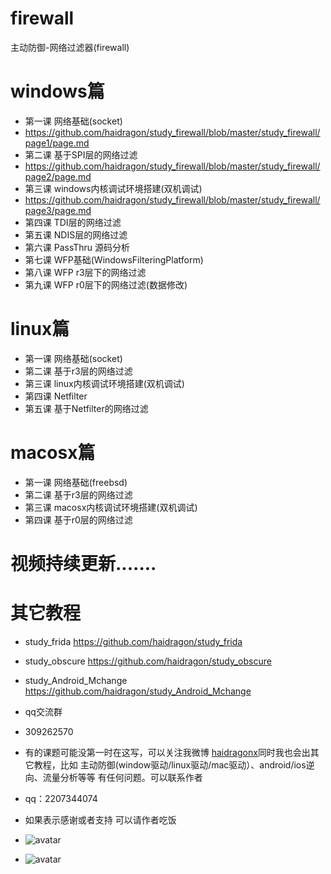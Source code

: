 # firewall
主动防御-网络过滤器(firewall)
# windows篇
* 第一课 网络基础(socket)
* https://github.com/haidragon/study_firewall/blob/master/study_firewall/page1/page.md
* 第二课 基于SPI层的网络过滤
* https://github.com/haidragon/study_firewall/blob/master/study_firewall/page2/page.md
* 第三课 windows内核调试环境搭建(双机调试)
* https://github.com/haidragon/study_firewall/blob/master/study_firewall/page3/page.md
* 第四课 TDI层的网络过滤
* 第五课 NDIS层的网络过滤
* 第六课 PassThru 源码分析
* 第七课 WFP基础(WindowsFilteringPlatform)
* 第八课 WFP r3层下的网络过滤
* 第九课 WFP r0层下的网络过滤(数据修改)
# linux篇
* 第一课 网络基础(socket)
* 第二课 基于r3层的网络过滤
* 第三课 linux内核调试环境搭建(双机调试)
* 第四课 Netfilter
* 第五课 基于Netfilter的网络过滤
# macosx篇
* 第一课 网络基础(freebsd)
* 第二课 基于r3层的网络过滤
* 第三课 macosx内核调试环境搭建(双机调试)
* 第四课 基于r0层的网络过滤

# 视频持续更新.......  
# 其它教程
* study_frida https://github.com/haidragon/study_frida
* study_obscure https://github.com/haidragon/study_obscure
* study_Android_Mchange https://github.com/haidragon/study_Android_Mchange
* qq交流群 
* 309262570
* 有的课题可能没第一时在这写，可以关注我微博 [haidragonx](https://weibo.com/haidragon)同时我也会出其它教程，比如 主动防御(window驱动/linux驱动/mac驱动）、android/ios逆向、流量分析等等 有任何问题。可以联系作者
* qq：2207344074
* 如果表示感谢或者支持 可以请作者吃饭
* ![avatar](https://github.com/haidragon/study_frida/blob/master/image/791577372414_.pic.jpg)


* ![avatar](https://github.com/haidragon/study_frida/blob/master/image/761577371002_.pic.jpg)

